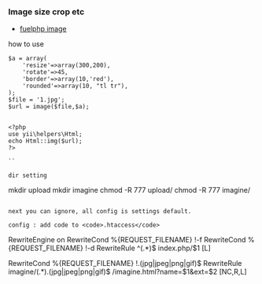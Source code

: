 ### Image size crop etc
- [fuelphp image](http://www.fuelphp.com/docs/classes/image.html) 

how to use

```
$a = array(
	'resize'=>array(300,200),
	'rotate'=>45,
	'border'=>array(10,'red'),
	'rounded'=>array(10, "tl tr"),
);
$file = '1.jpg'; 
$url = image($file,$a);
 

<?php 
use yii\helpers\Html;
echo Html::img($url);
?>

``

dir setting

```
mkdir upload
mkdir imagine
chmod -R 777 upload/
chmod -R 777 imagine/
```

next you can ignore, all config is settings default.

config : add code to <code>.htaccess</code>

```
RewriteEngine on
RewriteCond %{REQUEST_FILENAME} !-f
RewriteCond %{REQUEST_FILENAME} !-d
RewriteRule ^(.*)$ index.php/$1 [L]

RewriteCond %{REQUEST_FILENAME} !\.(jpg|jpeg|png|gif)$
RewriteRule imagine/(.*)\.(jpg|jpeg|png|gif)$ /imagine.html?name=$1&ext=$2 [NC,R,L]  

```
